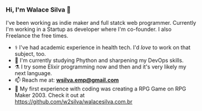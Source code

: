 ### Hi, I'm Walace Silva 👋

I've been working as indie maker and full statck web programmer. Currently I'm working in a Startup as developer where I'm co-founder. I also Freelance the free times.

- ⚕️ I've had academic experience in health tech. I'd _love_ to work on that subject, too.
- 🌱 I'm currently studying Phython and sharpening my DevOps skills.
- ⚗️ I try some Elixir programming now and then and it's very likely my next language.
- 📫 Reach me at: **wsilva.emp@gmail.com**
- 🐉 My first experience with coding was creating a RPG Game on RPG Maker 2003. Check it out at https://github.com/w2silva/walacesilva.com.br

